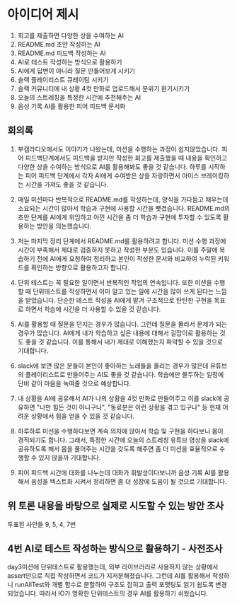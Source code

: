 # 아이디어 제시

1. 회고를 제출하면 다양한 상을 수여하는 AI
2. README.md 초안 작성하는 AI
3. README.md 피드백 작성하는 AI
4. AI로 테스트 작성하는 방식으로 활용하기
5. AI에게 답변이 아니라 질문 만들어보게 시키기
6. 슬랙 플레이리스트 큐레이팅 시키기
7. 슬랙 커뮤니티에 내 상황 4컷 만화로 업로드해서 분위기 환기시키기
8. 오늘의 스트레칭을 특정한 시간에 추천해주는 AI
9. 음성 기록 AI를 활용한 피어 피드백 문서화

## 회의록

1. 부캠라디오에서도 이야기가 나왔는데, 미션을 수행하는 과정이 쉽지않았습니다. 피어 피드백단계에서도 피드백을 받지만 작성한 회고를 제출했을 때 내용을 확인하고 다양한 상을 수여하는 방식으로 AI를 활용해봐도 좋을 것 같습니다. 하루를 시작하는 피어 피드백 단계에서 각자 AI에게 수여받은 상을 자랑하면서 아이스 브레이킹하는 시간을 가져도 좋을 것 같습니다.

2. 매일 미션마다 반복적으로 README.md를 작성하는데, 양식을 가다듬고 채우는데 소요되는 시간이 많아서 학습과 구현에 사용할 시간을 뺏겼습니다. README.md의 초안 단계를 AI에게 위임하고 아낀 시간을 좀 더 학습과 구현에 투자할 수 있도록 활용하는 방안을 의논했습니다.

3. 저는 마지막 정리 단계에서 README.md를 활용하려고 합니다. 미션 수행 과정에 시간이 부족해서 제대로 검증하지 못하고 작성한 부분도 있습니다. 이를 주말에 복습하기 전에 AI에게 요청하여 정리하고 본인이 작성한 문서와 비교하여 누락된 키워드를 확인하는 방향으로 활용하고자 합니다.

4. 단위 테스트는 꼭 필요한 일이면서 반복적인 작업의 연속입니다. 또한 미션을 수행할 때 단위테스트를 작성하면서 이미 알고 있는 일에 시간을 많이 쓰게 된다는 느낌을 받았습니다. 단순한 테스트 작성을 AI에게 맡겨 구조적으로 탄탄한 구현을 목표로 하면서 학습에 시간을 더 사용할 수 있을 것 같습니다.

5. AI를 활용할 때 질문을 던지는 경우가 많습니다. 그런데 질문을 몰라서 문제가 되는 경우가 많습니다. AI에게 내가 학습하고 싶은 내용에 대해서 길잡이로 활용하는 것도 좋을 것 같습니다. 이를 통해서 내가 제대로 이해했는지 파악할 수 있을 것으로 기대합니다.

6. slack에 보면 많은 분들이 본인이 좋아하는 노래들을 올리는 경우가 많은데 유튜브의 플레이리스트로 만들어주는 AI도 좋을 것 같습니다. 학습에만 몰두하는 일정에 단비 같이 마음을 녹여줄 것으로 예상합니다.

7. 내 상황을 AI에 공유해서 AI가 나의 상황을 4컷 만화로 만들어주고 이를 slack에 공유하면 "나만 힘든 것이 아니구나", "동료분은 이런 상황을 겪고 있구나" 등 현재 어려운 상황에서 힘을 얻을 수 있을 것 같습니다.

8. 하루하루 미션을 수행하다보면 계속 의자에 앉아서 학습 및 구현을 하다보니 몸이 경직되기도 합니다. 그래서, 특정한 시간에 오늘의 스트레칭 유튜브 영상을 slack에 공유하도록 해서 몸을 풀어주는 시간을 갖도록 해주면 좀 더 미션을 효율적으로 수행할 수 있지 않을까 기대합니다.

9. 피어 피드백 시간에 대화를 나누는데 대화가 휘발성이다보니까 음성 기록 AI를 활용해서 음성을 텍스트화 시켜서 정리하면 좀 더 성장에 도움이 될 것으로 기대합니다.

## 위 토론 내용을 바탕으로 실제로 시도할 수 있는 방안 조사

투표된 사안들 9, 5, 4, 7번

## 4번 AI로 테스트 작성하는 방식으로 활용하기 - 사전조사

day3미션에 단위테스트로 활용했는데, 외부 라이브러리르 사용하지 않는 상황에서 assert만으로 직접 작성하면서 코드가 지저분해졌습니다. 그런데 AI를 활용해서 작성하니 runAllTest와 개별 함수로 분할하여 구조도 잡히고 출력 포맷팅도 읽기 쉽도록 변경되었습니다. 따라서 IO가 명확한 단위테스트의 경우 AI를 활용하기 쉬웠습니다.
